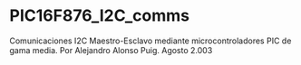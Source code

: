 # PIC16F876_I2C_comms
 Comunicaciones I2C Maestro-Esclavo mediante microcontroladores PIC de gama media.  Por Alejandro Alonso Puig. Agosto 2.003
